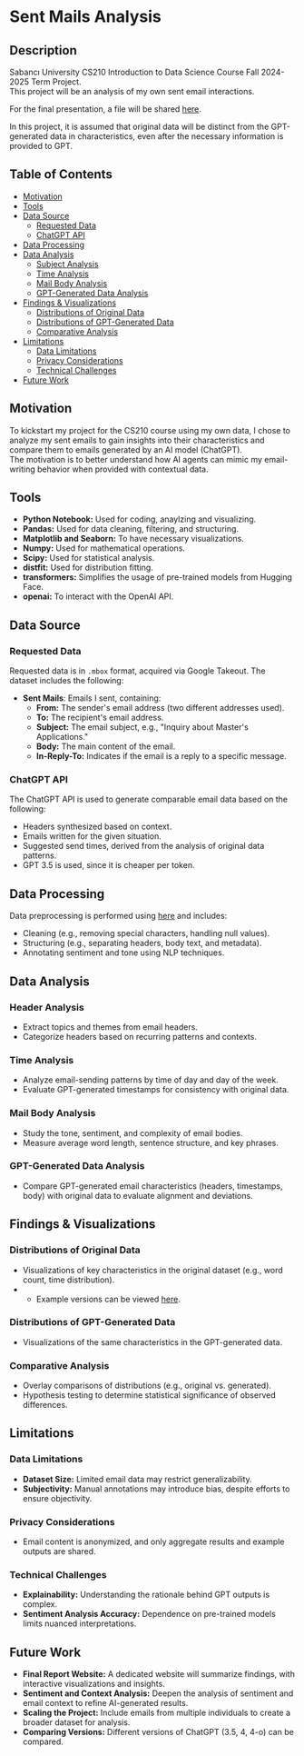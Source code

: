# Sent Mails Analysis

## Description

Sabancı University CS210 Introduction to Data Science Course Fall 2024-2025 Term Project.  
This project will be an analysis of my own sent email interactions.

For the final presentation, a file will be shared [here]().

In this project, it is assumed that original data will be distinct from the GPT-generated data in characteristics, even after the necessary information is provided to GPT.

## Table of Contents

- [Motivation](#motivation)  
- [Tools](#tools)  
- [Data Source](#data-source)  
  - [Requested Data](#requested-data)  
  - [ChatGPT API](#chatgpt-api)  
- [Data Processing](#data-processing)  
- [Data Analysis](#data-analysis)  
  - [Subject Analysis](#header-analysis)  
  - [Time Analysis](#time-analysis)  
  - [Mail Body Analysis](#mail-body-analysis)  
  - [GPT-Generated Data Analysis](#gpt-generated-data-analysis)  
- [Findings & Visualizations](#findings-and-visualizations)  
  - [Distributions of Original Data](#distributions-of-original-data)  
  - [Distributions of GPT-Generated Data](#distributions-of-gpt-generated-data)  
  - [Comparative Analysis](#comparative-analysis)  
- [Limitations](#limitations)  
  - [Data Limitations](#data-limitations)  
  - [Privacy Considerations](#privacy-considerations)  
  - [Technical Challenges](#technical-challenges)  
- [Future Work](#future-work)

## Motivation

To kickstart my project for the CS210 course using my own data, I chose to analyze my sent emails to gain insights into their characteristics and compare them to emails generated by an AI model (ChatGPT).  
The motivation is to better understand how AI agents can mimic my email-writing behavior when provided with contextual data.

## Tools

- **Python Notebook:** Used for coding, anaylzing and visualizing.  
- **Pandas:** Used for data cleaning, filtering, and structuring.  
- **Matplotlib and Seaborn:** To have necessary visualizations.  
- **Numpy:** Used for mathematical operations.  
- **Scipy:** Used for statistical analysis.  
- **distfit:** Used for distribution fitting.  
- **transformers:** Simplifies the usage of pre-trained models from Hugging Face.
- **openai:** To interact with the OpenAI API.

## Data Source

### Requested Data

Requested data is in `.mbox` format, acquired via Google Takeout. The dataset includes the following:

- **Sent Mails**: Emails I sent, containing:
  - **From:** The sender's email address (two different addresses used).  
  - **To:** The recipient's email address.  
  - **Subject:** The email subject, e.g., "Inquiry about Master's Applications."  
  - **Body:** The main content of the email.  
  - **In-Reply-To:** Indicates if the email is a reply to a specific message.  

### ChatGPT API

The ChatGPT API is used to generate comparable email data based on the following:  
- Headers synthesized based on context.  
- Emails written for the given situation.  
- Suggested send times, derived from the analysis of original data patterns.  
- GPT 3.5 is used, since it is cheaper per token. 

## Data Processing

Data preprocessing is performed using [here]() and includes:  
- Cleaning (e.g., removing special characters, handling null values).  
- Structuring (e.g., separating headers, body text, and metadata).  
- Annotating sentiment and tone using NLP techniques.  

## Data Analysis

### Header Analysis

- Extract topics and themes from email headers.  
- Categorize headers based on recurring patterns and contexts.  

### Time Analysis

- Analyze email-sending patterns by time of day and day of the week.  
- Evaluate GPT-generated timestamps for consistency with original data.  

### Mail Body Analysis

- Study the tone, sentiment, and complexity of email bodies.  
- Measure average word length, sentence structure, and key phrases.  

### GPT-Generated Data Analysis

- Compare GPT-generated email characteristics (headers, timestamps, body) with original data to evaluate alignment and deviations.  

## Findings & Visualizations

### Distributions of Original Data

- Visualizations of key characteristics in the original dataset (e.g., word count, time distribution).  
- - Example versions can be viewed [here](initial_distributions.png).

### Distributions of GPT-Generated Data

- Visualizations of the same characteristics in the GPT-generated data.  

### Comparative Analysis

- Overlay comparisons of distributions (e.g., original vs. generated).  
- Hypothesis testing to determine statistical significance of observed differences.  

## Limitations

### Data Limitations

- **Dataset Size:** Limited email data may restrict generalizability.  
- **Subjectivity:** Manual annotations may introduce bias, despite efforts to ensure objectivity.  

### Privacy Considerations

- Email content is anonymized, and only aggregate results and example outputs are shared.  

### Technical Challenges

- **Explainability:** Understanding the rationale behind GPT outputs is complex.  
- **Sentiment Analysis Accuracy:** Dependence on pre-trained models limits nuanced interpretations.  

## Future Work

- **Final Report Website:** A dedicated website will summarize findings, with interactive visualizations and insights.  
- **Sentiment and Context Analysis:** Deepen the analysis of sentiment and email context to refine AI-generated results.  
- **Scaling the Project:** Include emails from multiple individuals to create a broader dataset for analysis.
- **Comparing Versions:** Different versions of ChatGPT (3.5, 4, 4-o) can be compared. 
